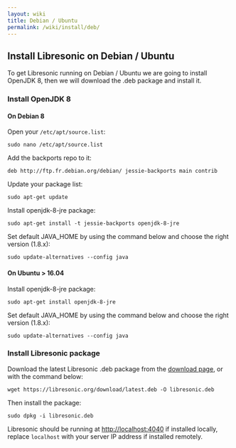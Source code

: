 ```yaml
---
layout: wiki
title: Debian / Ubuntu
permalink: /wiki/install/deb/
---
```

##  Install Libresonic on Debian / Ubuntu

To get Libresonic running on Debian / Ubuntu we are going to install OpenJDK 8, then we will download the .deb package and install it.

### Install OpenJDK 8

#### On Debian 8

Open your `/etc/apt/source.list`:

```
sudo nano /etc/apt/source.list
```

Add the backports repo to it:

```
deb http://ftp.fr.debian.org/debian/ jessie-backports main contrib
```

Update your package list:

```
sudo apt-get update
```

Install openjdk-8-jre package:

```
sudo apt-get install -t jessie-backports openjdk-8-jre
```

Set default JAVA_HOME by using the command below and choose the right version (1.8.x):

```
sudo update-alternatives --config java
```

#### On Ubuntu > 16.04

Install  openjdk-8-jre package:

```
sudo apt-get install openjdk-8-jre
```

Set default JAVA_HOME by using the command below and choose the right version (1.8.x):

```
sudo update-alternatives --config java
```

### Install Libresonic package

Download the latest Libresonic .deb package from the [download page](/download), or with the command below:

```
wget https://libresonic.org/download/latest.deb -O libresonic.deb
```

Then install the package:

```
sudo dpkg -i libresonic.deb
```

Libresonic should be running at [http://localhost:4040](http://localhost:4040) if installed locally, replace `localhost` with your server IP address if installed remotely.
